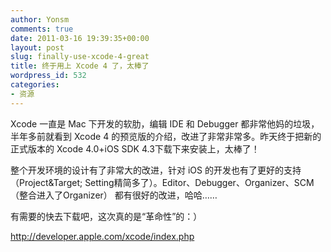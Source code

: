 ```yaml
---
author: Yonsm
comments: true
date: 2011-03-16 19:39:35+00:00
layout: post
slug: finally-use-xcode-4-great
title: 终于用上 Xcode 4 了，太棒了
wordpress_id: 532
categories:
- 资源
---
```


Xcode 一直是 Mac 下开发的软肋，编辑 IDE 和 Debugger 都非常他妈的垃圾，半年多前就看到 Xcode 4 的预览版的介绍，改进了非常非常多。昨天终于把新的正式版本的 Xcode 4.0+iOS SDK 4.3下载下来安装上，太棒了！  
  
整个开发环境的设计有了非常大的改进，针对 iOS 的开发也有了更好的支持（Project&Target; Setting精简多了）。Editor、Debugger、Organizer、SCM（整合进入了Organizer） 都有很好的改进，哈哈……  
  
有需要的快去下载吧，这次真的是“革命性”的：）  
  
http://developer.apple.com/xcode/index.php
